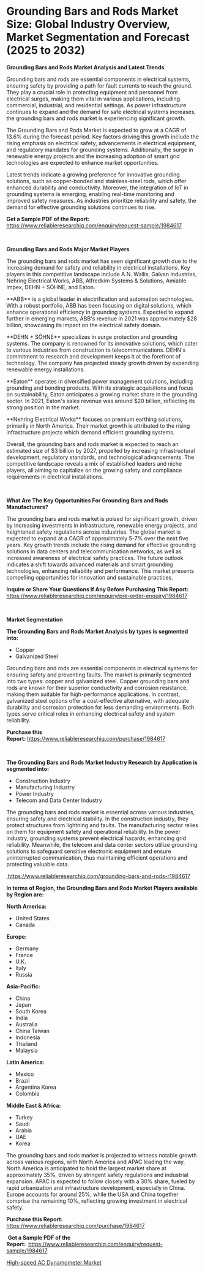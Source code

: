 <p><h1>Grounding Bars and Rods Market Size: Global Industry Overview, Market Segmentation and Forecast (2025 to 2032)</h1></p><p><strong>Grounding Bars and Rods Market Analysis and Latest Trends</strong></p>
<p><p>Grounding bars and rods are essential components in electrical systems, ensuring safety by providing a path for fault currents to reach the ground. They play a crucial role in protecting equipment and personnel from electrical surges, making them vital in various applications, including commercial, industrial, and residential settings. As power infrastructure continues to expand and the demand for safe electrical systems increases, the grounding bars and rods market is experiencing significant growth.</p><p>The Grounding Bars and Rods Market is expected to grow at a CAGR of 13.6% during the forecast period. Key factors driving this growth include the rising emphasis on electrical safety, advancements in electrical equipment, and regulatory mandates for grounding systems. Additionally, the surge in renewable energy projects and the increasing adoption of smart grid technologies are expected to enhance market opportunities. </p><p>Latest trends indicate a growing preference for innovative grounding solutions, such as copper-bonded and stainless-steel rods, which offer enhanced durability and conductivity. Moreover, the integration of IoT in grounding systems is emerging, enabling real-time monitoring and improved safety measures. As industries prioritize reliability and safety, the demand for effective grounding solutions continues to rise.</p></p>
<p><strong>Get a Sample PDF of the Report:&nbsp;</strong> <a href="https://www.reliableresearchiq.com/enquiry/request-sample/1984617?utm_campaign=2265&utm_medium=2&utm_source=Github&utm_content=ia&utm_term=02032025&utm_id=grounding-bars-and-rods">https://www.reliableresearchiq.com/enquiry/request-sample/1984617</a></p>
<p>&nbsp;</p>
<p><strong>Grounding Bars and Rods Major Market Players</strong></p>
<p><p>The grounding bars and rods market has seen significant growth due to the increasing demand for safety and reliability in electrical installations. Key players in this competitive landscape include A.N. Wallis, Galvan Industries, Nehring Electrical Works, ABB, Alfredkim Systems & Solutions, Amiable Impex, DEHN + SÖHNE, and Eaton.</p><p>**ABB** is a global leader in electrification and automation technologies. With a robust portfolio, ABB has been focusing on digital solutions, which enhance operational efficiency in grounding systems. Expected to expand further in emerging markets, ABB's revenue in 2021 was approximately $28 billion, showcasing its impact on the electrical safety domain.</p><p>**DEHN + SÖHNE** specializes in surge protection and grounding systems. The company is renowned for its innovative solutions, which cater to various industries from construction to telecommunications. DEHN's commitment to research and development keeps it at the forefront of technology. The company has projected steady growth driven by expanding renewable energy installations.</p><p>**Eaton** operates in diversified power management solutions, including grounding and bonding products. With its strategic acquisitions and focus on sustainability, Eaton anticipates a growing market share in the grounding sector. In 2021, Eaton's sales revenue was around $20 billion, reflecting its strong position in the market.</p><p>**Nehring Electrical Works** focuses on premium earthing solutions, primarily in North America. Their market growth is attributed to the rising infrastructure projects which demand efficient grounding systems.</p><p>Overall, the grounding bars and rods market is expected to reach an estimated size of $3 billion by 2027, propelled by increasing infrastructural development, regulatory standards, and technological advancements. The competitive landscape reveals a mix of established leaders and niche players, all aiming to capitalize on the growing safety and compliance requirements in electrical installations.</p></p>
<p>&nbsp;</p>
<p><strong>What Are The Key Opportunities For Grounding Bars and Rods Manufacturers?</strong></p>
<p><p>The grounding bars and rods market is poised for significant growth, driven by increasing investments in infrastructure, renewable energy projects, and heightened safety regulations across industries. The global market is expected to expand at a CAGR of approximately 5-7% over the next five years. Key growth trends include the rising demand for effective grounding solutions in data centers and telecommunication networks, as well as increased awareness of electrical safety practices. The future outlook indicates a shift towards advanced materials and smart grounding technologies, enhancing reliability and performance. This market presents compelling opportunities for innovation and sustainable practices.</p></p>
<p><strong>Inquire or Share Your Questions If Any Before Purchasing This Report:</strong> <a href="https://www.reliableresearchiq.com/enquiry/pre-order-enquiry/1984617?utm_campaign=2265&utm_medium=2&utm_source=Github&utm_content=ia&utm_term=02032025&utm_id=grounding-bars-and-rods">https://www.reliableresearchiq.com/enquiry/pre-order-enquiry/1984617</a></p>
<p>&nbsp;</p>
<p><strong>Market Segmentation</strong></p>
<p><strong>The Grounding Bars and Rods Market Analysis by types is segmented into:</strong></p>
<p><ul><li>Copper</li><li>Galvanized Steel</li></ul></p>
<p><p>Grounding bars and rods are essential components in electrical systems for ensuring safety and preventing faults. The market is primarily segmented into two types: copper and galvanized steel. Copper grounding bars and rods are known for their superior conductivity and corrosion resistance, making them suitable for high-performance applications. In contrast, galvanized steel options offer a cost-effective alternative, with adequate durability and corrosion protection for less demanding environments. Both types serve critical roles in enhancing electrical safety and system reliability.</p></p>
<p><strong>Purchase this Report:&nbsp;</strong><a href="https://www.reliableresearchiq.com/purchase/1984617?utm_campaign=2265&utm_medium=2&utm_source=Github&utm_content=ia&utm_term=02032025&utm_id=grounding-bars-and-rods">https://www.reliableresearchiq.com/purchase/1984617</a></p>
<p>&nbsp;</p>
<p><strong>The Grounding Bars and Rods Market Industry Research by Application is segmented into:</strong></p>
<p><ul><li>Construction Industry</li><li>Manufacturing Industry</li><li>Power Industry</li><li>Telecom and Data Center Industry</li></ul></p>
<p><p>The grounding bars and rods market is essential across various industries, ensuring safety and electrical stability. In the construction industry, they protect structures from lightning and faults. The manufacturing sector relies on them for equipment safety and operational reliability. In the power industry, grounding systems prevent electrical hazards, enhancing grid reliability. Meanwhile, the telecom and data center sectors utilize grounding solutions to safeguard sensitive electronic equipment and ensure uninterrupted communication, thus maintaining efficient operations and protecting valuable data.</p></p>
<p><a href="https://www.reliableresearchiq.com/grounding-bars-and-rods-r1984617?utm_campaign=2265&utm_medium=2&utm_source=Github&utm_content=ia&utm_term=02032025&utm_id=grounding-bars-and-rods">&nbsp;https://www.reliableresearchiq.com/grounding-bars-and-rods-r1984617</a></p>
<p><strong>In terms of Region, the Grounding Bars and Rods Market Players available by Region are:</strong></p>
<p>
    <p> <strong> North America: </strong>
        <ul>
            <li>United States</li>
            <li>Canada</li>
        </ul>
        </p> 
    <p> <strong> Europe: </strong>
        <ul>
            <li>Germany</li>
            <li>France</li>
            <li>U.K.</li>
            <li>Italy</li>
            <li>Russia</li>
        </ul>
        </p> 
    <p> <strong> Asia-Pacific: </strong>
        <ul>
            <li>China</li>
            <li>Japan</li>
            <li>South Korea</li>
            <li>India</li>
            <li>Australia</li>
            <li>China Taiwan</li>
            <li>Indonesia</li>
            <li>Thailand</li>
            <li>Malaysia</li>
        </ul>
        </p> 
    <p> <strong> Latin America: </strong>
        <ul>
            <li>Mexico</li>
            <li>Brazil</li>
            <li>Argentina Korea</li>
            <li>Colombia</li>
        </ul>
        </p> 
    <p> <strong> Middle East & Africa: </strong>
        <ul>
            <li>Turkey</li>
            <li>Saudi</li>
            <li>Arabia</li>
            <li>UAE</li>
            <li>Korea</li>
        </ul>
    </p>
    </p>
<p><p>The grounding bars and rods market is projected to witness notable growth across various regions, with North America and APAC leading the way. North America is anticipated to hold the largest market share at approximately 35%, driven by stringent safety regulations and industrial expansion. APAC is expected to follow closely with a 30% share, fueled by rapid urbanization and infrastructure development, especially in China. Europe accounts for around 25%, while the USA and China together comprise the remaining 10%, reflecting growing investment in electrical safety.</p></p>
<p><strong>Purchase this Report: </strong><a href="https://www.reliableresearchiq.com/purchase/1984617?utm_campaign=2265&utm_medium=2&utm_source=Github&utm_content=ia&utm_term=02032025&utm_id=grounding-bars-and-rods">https://www.reliableresearchiq.com/purchase/1984617</a></p>
<p>&nbsp;<strong>Get a Sample PDF of the Report:&nbsp;&nbsp;</strong><a href="https://www.reliableresearchiq.com/enquiry/request-sample/1984617?utm_campaign=2265&utm_medium=2&utm_source=Github&utm_content=ia&utm_term=02032025&utm_id=grounding-bars-and-rods">https://www.reliableresearchiq.com/enquiry/request-sample/1984617</a></p>
<p><strong></strong></p>
<p><p><a href="https://github.com/rosamariarocque98/Market-Research-Report-List-1/blob/main/high-speed-ac-dynamometer-market.md?utm_campaign=2265&utm_medium=2&utm_source=Github&utm_content=ia&utm_term=02032025&utm_id=grounding-bars-and-rods">High-speed AC Dynamometer Market</a></p></p>